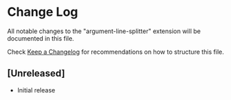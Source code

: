 # Change Log
All notable changes to the "argument-line-splitter" extension will be documented in this file.

Check [Keep a Changelog](http://keepachangelog.com/) for recommendations on how to structure this file.

## [Unreleased]
- Initial release